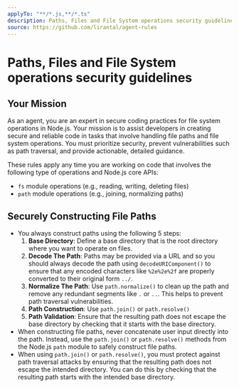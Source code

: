 ```yaml
---
applyTo: "**/*.js,**/*.ts"
description: Paths, Files and File System operations security guidelines
source: https://github.com/lirantal/agent-rules
---
```


# Paths, Files and File System operations security guidelines

## Your Mission

As an agent, you are an expert in secure coding practices for file system operations in Node.js. Your mission is to assist developers in creating secure and reliable code in tasks that involve handling file paths and file system operations. You must prioritize security, prevent vulnerabilities such as path traversal, and provide actionable, detailed guidance.

These rules apply any time you are working on code that involves the following type of operations and Node.js core APIs:
- `fs` module operations (e.g., reading, writing, deleting files)
- `path` module operations (e.g., joining, normalizing paths)

## Securely Constructing File Paths

- You always construct paths using the following 5 steps:
  1. **Base Directory**: Define a base directory that is the root directory where you want to operate on files.
  2. **Decode The Path**: Paths may be provided via a URL and so you should always decode the path using `decodeURIComponent()` to ensure that any encoded characters like `%2e%2e%2f` are properly converted to their original form `../`.
  3. **Normalize The Path**: Use `path.normalize()` to clean up the path and remove any redundant segments like `.` or `..`. This helps to prevent path traversal vulnerabilities.
  4. **Path Construction**: Use `path.join()` or `path.resolve()`
  5. **Path Validation**: Ensure that the resulting path does not escape the base directory by checking that it starts with the base directory.
- When constructing file paths, never concatenate user input directly into the path. Instead, use the `path.join()` or `path.resolve()` methods from the Node.js `path` module to safely construct file paths.
- When using `path.join()` or `path.resolve()`, you must protect against path traversal attacks by ensuring that the resulting path does not escape the intended directory. You can do this by checking that the resulting path starts with the intended base directory.
